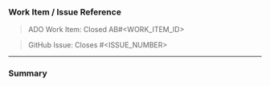### Work Item / Issue Reference  
<!-- 
IMPORTANT: Please follow the PR template guidelines below.
For mssql-python maintainers: Insert your ADO Work Item ID below (e.g. AB#37452)
For external contributors: Insert Github Issue number below (e.g. #149)
Only one reference is required - either GitHub issue OR ADO Work Item.
-->

<!-- mssql-python maintainers: ADO Work Item -->
> ADO Work Item: Closed AB#<WORK_ITEM_ID>

<!-- External contributors: GitHub Issue -->
> GitHub Issue: Closes #<ISSUE_NUMBER>

-------------------------------------------------------------------
### Summary   
<!-- Insert your summary of changes below. Minimum 10 characters required. -->  


<!-- 
### PR Title Guide

> For feature requests
FEAT: (short-description)

> For non-feature requests like test case updates, config updates , dependency updates etc
CHORE: (short-description) 

> For Fix requests
FIX: (short-description)

> For doc update requests 
DOC: (short-description)

> For Formatting, indentation, or styling update
STYLE: (short-description)

> For Refactor, without any feature changes
REFACTOR: (short-description)

> For release related changes, without any feature changes
RELEASE: #<RELEASE_VERSION> (short-description) 

### Contribution Guidelines

External contributors:
- Create a GitHub issue first: https://github.com/microsoft/mssql-python/issues/new
- Link the GitHub issue in the "GitHub Issue" section above
- Follow the PR title format and provide a meaningful summary

mssql-python maintainers:
- Create an ADO Work Item following internal processes
- Link the ADO Work Item in the "ADO Work Item" section above  
- Follow the PR title format and provide a meaningful summary
-->
